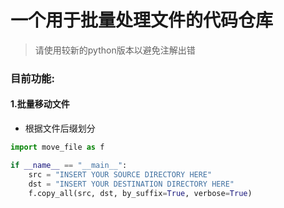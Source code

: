 # 一个用于批量处理文件的代码仓库

>请使用较新的python版本以避免注解出错

### 目前功能:

#### 1.批量移动文件
  - 根据文件后缀划分

```python
import move_file as f

if __name__ == "__main__":
    src = "INSERT YOUR SOURCE DIRECTORY HERE"
    dst = "INSERT YOUR DESTINATION DIRECTORY HERE"
    f.copy_all(src, dst, by_suffix=True, verbose=True)

```